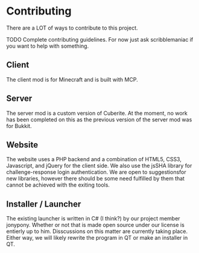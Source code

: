 # Contributing

There are a LOT of ways to contribute to this project.

TODO Complete contributing guidelines. For now just ask scribblemaniac if you want to help with something.

## Client
The client mod is for Minecraft and is built with MCP.

## Server
The server mod is a custom version of Cuberite. At the moment, no work has been completed on this as the previous version of the server mod was for Bukkit.

## Website
The website uses a PHP backend and a combination of HTML5, CSS3, Javascript, and jQuery for the client side. We also use the jsSHA library for challenge-response login authentication. We are open to suggestionsfor new libraries, however there should be some need fulfilled by them that cannot be achieved with the exiting tools.

## Installer / Launcher
The existing launcher is written in C# (I think?) by our project member jonypony. Whether or not that is made open source under our license is entierly up to him. Disscussions on this matter are currently taking place. Either way, we will likely rewrite the program in QT or make an installer in QT.